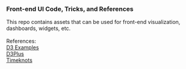<h3>Front-end UI Code, Tricks, and References</h3>
This repo contains assets that can be used for front-end visualization, dashboards, widgets, etc. 
<br>
<br>References:
<br><a href="https://github.com/d3/d3/wiki/Gallery">D3 Examples</a>
<br><a href="https://blog.metaflow.fr/tensorflow-a-primer-4b3fa0978be3">D3Plus</a>
<br><a href="https://github.com/alangrafu/timeknots">Timeknots</a>
<br>
